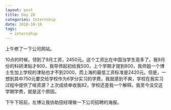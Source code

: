 ```yaml
---
layout: post
title: Day 28
categories: Internship
date: 2018-10-16
tags:
  - internship
---
```


上午修了一下公司网站。

10点的时候，领到了9月工资，2450元。这个工资比在中国当学生高多了。我9月份的科研津贴才800，我导师起初给我500，上个学期才提到800，我师姐一个博士生加上学校的津贴也才不到2000，而上海的最低工资标准是2420元。但是，一想到其中750元要交给学校作为6学分实习的学费，我就感到不爽，学校在我实习过程中提供了啥资源？上次成绩单收我82，学校还差我一个解释。我至今没交这学期学费，就是这个原因。

下午下班前，左博让我协助田经理做一下公司招聘的海报。
